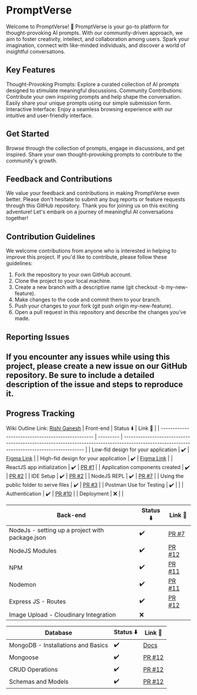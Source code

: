 # PromptVerse

Welcome to PromptVerse! 🚀
PromptVerse is your go-to platform for thought-provoking AI prompts. With our community-driven approach, we aim to foster creativity, intellect, and collaboration among users. Spark your imagination, connect with like-minded individuals, and discover a world of insightful conversations.

## Key Features

Thought-Provoking Prompts: Explore a curated collection of AI prompts designed to stimulate meaningful discussions.
Community Contributions: Contribute your own inspiring prompts and help shape the conversation. Easily share your unique prompts using our simple submission form.
Interactive Interface: Enjoy a seamless browsing experience with our intuitive and user-friendly interface.

## Get Started

Browse through the collection of prompts, engage in discussions, and get inspired.
Share your own thought-provoking prompts to contribute to the community's growth.

## Feedback and Contributions

We value your feedback and contributions in making PromptVerse even better. Please don't hesitate to submit any bug reports or feature requests through this GitHub repository.
Thank you for joining us on this exciting adventure! Let's embark on a journey of meaningful AI conversations together!

## Contribution Guidelines

We welcome contributions from anyone who is interested in helping to improve this project. If you'd like to contribute, please follow these guidelines:

1. Fork the repository to your own GitHub account.
2. Clone the project to your local machine.
3. Create a new branch with a descriptive name (git checkout -b my-new-feature).
4. Make changes to the code and commit them to your branch.
5. Push your changes to your fork (git push origin my-new-feature).
6. Open a pull request in this repository and describe the changes you've made.

## Reporting Issues

## If you encounter any issues while using this project, please create a new issue on our GitHub repository. Be sure to include a detailed description of the issue and steps to reproduce it.

## Progress Tracking

Wiki Outline Link: [Rishi Ganesh](https://wiki.kalvium.community/s/0d75b67a-f5e1-4a4d-9632-4dd7c6559111)
| Front-end | Status ⬇️ | Link 🔗 |
| ------------------------------------------------- | --------- | ------------------------------------------------------------------------------------------------------------------------------------------- |
| Low-fid design for your application | ✔️ | [Figma Link](https://www.figma.com/file/ubDFcFMyF1oQHYMi8SDfr7/PromptVerse-MVP-Low-Fid?node-id=0%3A1&t=8rEnAbCQA6JkRWhG-1) |
| High-fid design for your application | ✔️ | [Figma Link](https://www.figma.com/file/pJuSvqsVbcjtYedazZ3Wwe/PromptVerse-MVP-High-Fid?node-id=0%3A1&t=juxvpX56JRkjZ05W-1) |
| ReactJS app initialization | ✔️ | [PR #1](https://github.com/kalviumcommunity/PromptVerse/pull/3) |
| Application components created | ✔️ | [PR #2](https://github.com/kalviumcommunity/PromptVerse/pull/4) |
| IDE Setup | ✔️ | [PR #2](https://github.com/kalviumcommunity/PromptVerse/pull/4) |
| NodeJS REPL | ✔️ | [PR #7](https://github.com/kalviumcommunity/PromptVerse/pull/7) |
| Using the public folder to serve files | ✔️ | [PR #3](https://github.com/kalviumcommunity/PromptVerse/pull/5/files#diff-ce5c4a98d9171065bbcc360e73f3a535bb7c0111e47e90da5c6ae3121123fa21) |
| Postman Use for Testing | ✔️ | |
| Authentication | ✔️ | [PR #10](https://github.com/kalviumcommunity/PromptVerse/pull/10) |
| Deployment | ❌ | |

| Back-end                                        | Status ⬇️ | Link 🔗                                                           |
| ----------------------------------------------- | --------- | ----------------------------------------------------------------- |
| NodeJs - setting up a project with package.json | ✔️        | [PR #7](https://github.com/kalviumcommunity/PromptVerse/pull/7)   |
| NodeJS Modules                                  | ✔️        | [PR #12](https://github.com/kalviumcommunity/PromptVerse/pull/13) |
| NPM                                             | ✔️        | [PR #11](https://github.com/kalviumcommunity/PromptVerse/pull/11) |
| Nodemon                                         | ✔️        | [PR #11](https://github.com/kalviumcommunity/PromptVerse/pull/11) |
| Express JS - Routes                             | ✔️        | [PR #12](https://github.com/kalviumcommunity/PromptVerse/pull/13) |
| Image Upload - Cloudinary Integration           | ❌        |                                                                   |

| Database                           | Status ⬇️ | Link 🔗                                                                                                  |
| ---------------------------------- | --------- | -------------------------------------------------------------------------------------------------------- |
| MongoDB - Installations and Basics | ✔️        | [Docs](https://docs.google.com/document/d/1dInzxTS7D-JqRd5xLFmSLJtTqra0QTqRSDnbreHJaLM/edit?usp=sharing) |
| Mongoose                           | ✔️        | [PR #12](https://github.com/kalviumcommunity/PromptVerse/pull/13)                                        |
| CRUD Operations                    | ✔️        | [PR #12](https://github.com/kalviumcommunity/PromptVerse/pull/13)                                        |
| Schemas and Models                 | ✔️        | [PR #12](https://github.com/kalviumcommunity/PromptVerse/pull/13)                                        |
